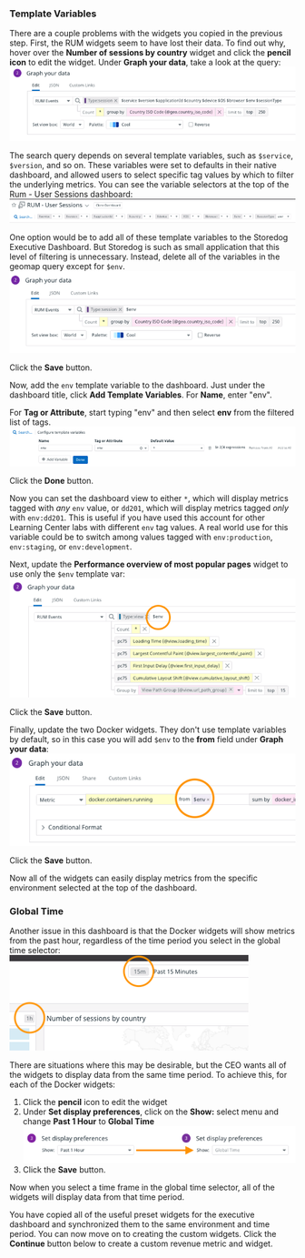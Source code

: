 ### Template Variables
There are a couple problems with the widgets you copied in the previous step. First, the RUM widgets seem to have lost their data. To find out why, hover over the **Number of sessions by country** widget and click the **pencil icon** to edit the widget. Under **Graph your data**, take a look at the query: ![Geomap query with template variables](./assets/geomap_template_vars.png)

The search query depends on several template variables, such as `$service`, `$version`, and so on. These variables were set to defaults in their native dashboard, and allowed users to select specific tag values by which to filter the underlying metrics. You can see the variable selectors at the top of the Rum - User Sessions dashboard: ![Rum user session template variables](./assets/rum_session_template_vars.png)

One option would be to add all of these template variables to the Storedog Executive Dashboard. But Storedog is such as small application that this level of filtering is unnecessary. Instead, delete all of the variables in the geomap query except for `$env`. ![Just the env, please](./assets/env_dd201_geomap_var.png)

Click the **Save** button. 

Now,  add the `env` template variable to the dashboard. Just under the dashboard title, click **Add Template Variables**. For **Name**, enter "env".

For **Tag or Attribute**, start typing "env" and then select **env** from the filtered list of tags.  ![Creating env template var](./assets/setting_env_template_var.png)

Click the **Done** button.

Now you can set the dashboard view to either `*`, which will display metrics tagged with *any* `env` value, or `dd201`, which will display metrics tagged *only* with `env:dd201`. This is useful if you have used this account for other Learning Center labs with different `env` tag values. A real world use for this variable could be to switch among values tagged with `env:production`, `env:staging`, or `env:development`.

Next, update the **Performance overview of most popular pages** widget to use only the `$env` template var: ![Use only env in the page performance widget](./assets/performance_page_env_only.png)

Click the **Save** button.

Finally, update the two Docker widgets. They don't use template variables by default, so in this case you will add `$env` to the **from** field under **Graph your data**: ![Adding env to the Docker widget queries](./assets/add_env_to_docker_widget_queries.png)

Click the **Save** button.

Now all of the widgets can easily display metrics from the specific environment selected at the top of the dashboard.

### Global Time
Another issue in this dashboard is that the Docker widgets will show metrics from the past hour, regardless of the time period you select in the global time selector: ![Docker widgets always show the past hour](./assets/widgets_stuck_at_1h.png)

There are situations where this may be desirable, but the CEO wants all of the widgets to display data from the same time period. To achieve this, for each of the Docker widgets:

1. Click the **pencil** icon to edit the widget
1. Under **Set display preferences**, click on the **Show:** select menu and change **Past 1 Hour** to **Global Time** ![Change 1 hour to Global Time](./assets/set_docker_widgets_to_global_time.png)
1. Click the **Save** button.

Now when you select a time frame in the global time selector, all of the widgets will display data from that time period.

You have copied all of the useful preset widgets for the executive dashboard and synchronized them to the same environment and time period. You can now move on to creating the custom widgets. Click the **Continue** button below to create a custom revenue metric and widget.